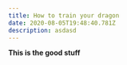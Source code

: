 ```yaml
---
title: How to train your dragon
date: 2020-08-05T19:48:40.781Z
description: asdasd
---
```

**This is the good stuff**